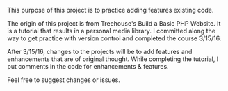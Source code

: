 This purpose of this project is to practice adding features existing code.

The origin of this project is from Treehouse's Build a Basic PHP Website.  It is a tutorial that results in a personal media library.  I committed along the way to get practice with version control and completed the course 3/15/16.

After 3/15/16, changes to the projects will be to add features and enhancements that are of original thought.  While completing the tutorial, I put comments in the code for enhancements & features.

Feel free to suggest changes or issues.